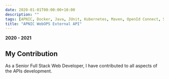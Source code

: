 ```yaml
---
date: 2020-01-01T00:00:00+10:00
description: ""
tags: [APNIC, Docker, Java, JUnit, Kubernetes, Maven, OpenId Connect, Spring]
title: "APNIC WebOPS External API"
---
```


**2020 - 2021**

## My Contribution

As a Senior Full Stack Web Developer, I have contributed to all aspects of the APIs development.
